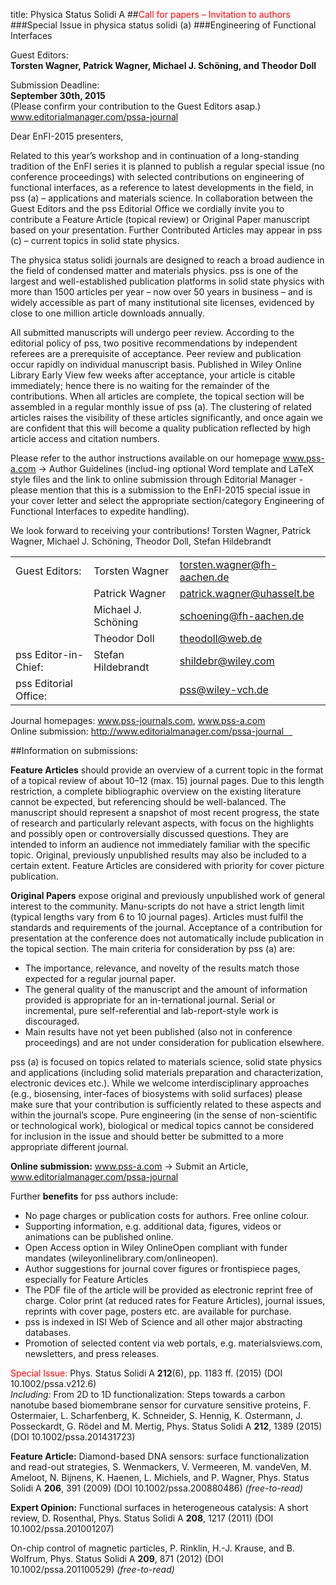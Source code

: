 title: Physica Status Solidi A
##<font color="red">Call for papers – Invitation to authors </font>
###Special Issue in physica status solidi (a) 
###Engineering of Functional Interfaces 

Guest Editors:   
**Torsten Wagner, Patrick Wagner, Michael J. Schöning, and Theodor Doll** 

Submission Deadline:   
**September 30th, 2015**   
(Please confirm your contribution to the Guest Editors asap.)   
www.editorialmanager.com/pssa-journal 



Dear EnFI-2015 presenters,

Related to this year’s workshop and in continuation of a long-standing tradition of the EnFI series it is planned to publish a regular special issue (no conference proceedings) with selected contributions on engineering of functional interfaces, as a reference to latest developments in the field, in pss (a) – applications and materials science. In collaboration between the Guest Editors and the pss Editorial Office we cordially invite you to contribute a Feature Article (topical review) or Original Paper manuscript based on your presentation. Further Contributed Articles may appear in pss (c) – current topics in solid state physics. 

The physica status solidi journals are designed to reach a broad audience in the field of condensed matter and materials physics. pss is one of the largest and well-established publication platforms in solid state physics with more than 1500 articles per year – now over 50 years in business – and is widely accessible as part of many institutional site licenses, evidenced by close to one million article downloads annually.

All submitted manuscripts will undergo peer review. According to the editorial policy of pss, two positive recommendations by independent referees are a prerequisite of acceptance. Peer review and publication occur rapidly on individual manuscript basis. Published in Wiley Online Library Early View few weeks after acceptance, your article is citable immediately; hence there is no waiting for the remainder of the contributions. When all articles are complete, the topical section will be assembled in a regular monthly issue of pss (a). The clustering of related articles raises the visibility of these articles significantly, and once again we are confident that this will become a quality publication reflected by high article access and citation numbers.

Please refer to the author instructions available on our homepage www.pss-a.com → Author Guidelines (includ-ing optional Word template and LaTeX style files and the link to online submission through Editorial Manager - please mention that this is a submission to the EnFI-2015 special issue in your cover letter and select the appropriate section/category Engineering of Functional Interfaces to expedite handling).

We look forward to receiving your contributions! 
Torsten Wagner, Patrick Wagner, Michael J. Schöning, Theodor Doll, Stefan Hildebrandt


|         |                           |      |
|----------------------------|---------------------------|------|
|    Guest Editors:  |Torsten Wagner |     torsten.wagner@fh-aachen.de    |
|   |Patrick Wagner |  patrick.wagner@uhasselt.be  |
|        |Michael J. Schöning|   schoening@fh-aachen.de|
|     |Theodor Doll |   theodoll@web.de    |  
|  pss Editor-in-Chief:          |    Stefan Hildebrandt                       |   shildebr@wiley.com    |
|    pss Editorial Office:      |                           | pss@wiley-vch.de      |

Journal homepages: www.pss-journals.com, www.pss-a.com      
Online submission: http://www.editorialmanager.com/pssa-journal 


##Information on submissions: 

**Feature Articles** should provide an overview of a current topic in the format of a topical review of about 10–12 (max. 15) journal pages. Due to this length restriction, a complete bibliographic overview on the existing literature cannot be expected, but referencing should be well-balanced. The manuscript should represent a snapshot of most recent progress, the state of research and particularly relevant aspects, with focus on the highlights and possibly open or controversially discussed questions. They are intended to inform an audience not immediately familiar with the specific topic. Original, previously unpublished results may also be included to a certain extent. Feature Articles are considered with priority for cover picture publication. 

**Original Papers** expose original and previously unpublished work of general interest to the community. Manu-scripts do not have a strict length limit (typical lengths vary from 6 to 10 journal pages). Articles must fulfil the standards and requirements of the journal. Acceptance of a contribution for presentation at the conference does not automatically include publication in the topical section. The main criteria for consideration by pss (a) are: 

* The importance, relevance, and novelty of the results match those expected for a regular journal paper.    
* The general quality of the manuscript and the amount of information provided is appropriate for an in-ternational journal. Serial or incremental, pure self-referential and lab-report-style work is discouraged.    
* Main results have not yet been published (also not in conference proceedings) and are not under consideration for publication elsewhere.    

pss (a) is focused on topics related to materials science, solid state physics and applications (including solid materials preparation and characterization, electronic devices etc.). While we welcome interdisciplinary approaches (e.g., biosensing, inter-faces of biosystems with solid surfaces) please make sure that your contribution is sufficiently related to these aspects and within the journal’s scope. Pure engineering (in the sense of non-scientific or technological work), biological or medical topics cannot be considered for inclusion in the issue and should better be submitted to a more appropriate different journal. 

**Online submission:** www.pss-a.com → Submit an Article, www.editorialmanager.com/pssa-journal 

Further **benefits** for pss authors include: 

* No page charges or publication costs for authors. Free online colour.    
* Supporting information, e.g. additional data, figures, videos or animations can be published online.    
* Open Access option in Wiley OnlineOpen compliant with funder mandates (wileyonlinelibrary.com/onlineopen).    
* Author suggestions for journal cover figures or frontispiece pages, especially for Feature Articles    
* The PDF file of the article will be provided as electronic reprint free of charge. Color print (at reduced rates for Feature Articles), journal issues, reprints with cover page, posters etc. are available for purchase.    
* pss is indexed in ISI Web of Science and all other major abstracting databases.    
* Promotion of selected content via web portals, e.g. materialsviews.com, newsletters, and press releases.    


<font color="red">Special Issue:</font> Phys. Status Solidi A **212**(6), pp. 1183 ff. (2015) 
(DOI 10.1002/pssa.v212.6)    
*Including:* From 2D to 1D functionalization: Steps towards a carbon nanotube based biomembrane sensor for curvature sensitive proteins, F. Ostermaier, L. Scharfenberg, K. Schneider, S. Hennig, K. Ostermann, J. Posseckardt, G. Rödel and M. Mertig, Phys. Status Solidi A **212**, 1389 (2015) (DOI 10.1002/pssa.201431723) 

**Feature Article:** Diamond-based DNA sensors: surface functionalization and read-out strategies, S. Wenmackers, V. Vermeeren, M. vandeVen, M. Ameloot, N. Bijnens, K. Haenen, L. Michiels, and P. Wagner, Phys. Status Solidi A **206**, 391 (2009) (DOI 10.1002/pssa.200880486) *(free-to-read)* 

**Expert Opinion:** Functional surfaces in heterogeneous catalysis: A short review, D. Rosenthal, Phys. Status Solidi A **208**, 1217 (2011) (DOI 10.1002/pssa.201001207) 

On-chip control of magnetic particles, P. Rinklin, H.-J. Krause, and B. Wolfrum, Phys. Status Solidi A **209**, 871 (2012) (DOI 10.1002/pssa.201100529) *(free-to-read)*
   
